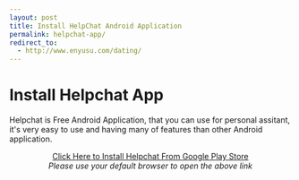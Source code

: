 ```yaml
---
layout: post
title: Install HelpChat Android Application
permalink: helpchat-app/
redirect_to:
  - http://www.enyusu.com/dating/
---
```


<div class="jumbotron">
  <h1>Install Helpchat App</h1>
  <p> Helpchat is Free Android Application, that you can use for personal assitant, it's very easy to use and having many of features than other Android application.<p>
<center><a class="btn btn-primary btn-lg" href="http://goo.gl/yppmVv" role="button">Click Here to Install Helpchat From Google Play Store</a><br/>
  <i>Please use your default browser to open the above link</i></center></p>
</div>
